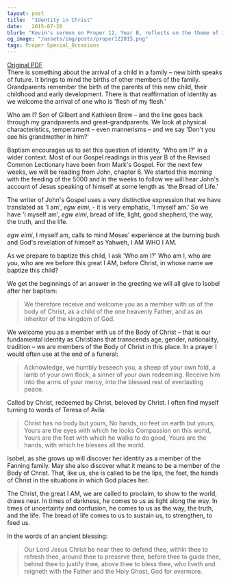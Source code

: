 ```yaml
---
layout: post
title:  "Identity in Christ"
date:   2015-07-26
blurb: "Kevin's sermon on Proper 12, Year B, reflects on the theme of identity through the lens of Christian faith. He discusses the significance of baptism in understanding one's identity in relation to family lineage and the broader Christian community. Using the metaphor of the Body of Christ, he emphasizes our role as Christ's representatives on earth, inspired by the words of Teresa of Avila."
og_image: "/assets/img/posts/proper122015.png"
tags: Proper Special_Occasions
---
```

[Original PDF](/assets/pdf/proper122015.pdf)    
There is something about the arrival of a child in a family – new birth speaks of future. It brings to mind the births of other members of the family. Grandparents remember the birth of the parents of this new child, their childhood and early development. There is that reaffirmation of identity as we welcome the arrival of one who is 'flesh of my flesh.'

Who am I? Son of Gilbert and Kathleen Brew – and the line goes back through my grandparents and great-grandparents. We look at physical characteristics, temperament – even mannerisms – and we say 'Don't you see his grandmother in him?'

Baptism encourages us to set this question of identity, 'Who am I?' in a wider context. Most of our Gospel readings in this year B of the Revised Common Lectionary have been from Mark's Gospel. For the next few weeks, we will be reading from John, chapter 6. We started this morning with the feeding of the 5000 and in the weeks to follow we will hear John's account of Jesus speaking of himself at some length as 'the Bread of Life.'

The writer of John's Gospel uses a very distinctive expression that we have translated as 'I am', _egw eimi_, - it is very emphatic, 'I myself am.' So we have 'I myself am', _egw eimi_, bread of life, light, good shepherd, the way, the truth, and the life.

_egw eimi_, I myself am, calls to mind Moses' experience at the burning bush and God's revelation of himself as Yahweh, I AM WHO I AM.

As we prepare to baptize this child, I ask 'Who am I?' Who am I, who are you, who are we before this great I AM, before Christ, in whose name we baptize this child?

We get the beginnings of an answer in the greeting we will all give to Isobel after her baptism:

> We therefore receive and welcome you
> as a member with us of the body of Christ,
> as a child of the one heavenly Father,
> and as an inheritor of the kingdom of God.

We welcome you as a member with us of the Body of Christ – that is our fundamental identity as Christians that transcends age, gender, nationality, tradition – we are members of the Body of Christ in this place. In a prayer I would often use at the end of a funeral:

> Acknowledge, we humbly beseech you, a sheep of your own fold, a lamb of your own flock, a sinner of your own redeeming. Receive him into the arms of your mercy, into the blessed rest of everlasting peace.

Called by Christ, redeemed by Christ, beloved by Christ. I often find myself turning to words of Teresa of Avila:

> Christ has no body but yours,
> No hands, no feet on earth but yours,
> Yours are the eyes with which he looks
> Compassion on this world,
> Yours are the feet with which he walks to do good,
> Yours are the hands, with which he blesses all the world.

Isobel, as she grows up will discover her identity as a member of the Fanning family. May she also discover what it means to be a member of the Body of Christ. That, like us, she is called to be the lips, the feet, the hands of Christ in the situations in which God places her.

The Christ, the great I AM, we are called to proclaim, to show to the world, draws near. In times of darkness, he comes to us as light along the way. In times of uncertainty and confusion, he comes to us as the way, the truth, and the life. The bread of life comes to us to sustain us, to strengthen, to feed us.

In the words of an ancient blessing:

> Our Lord Jesus Christ be near thee to defend thee,
> within thee to refresh thee,
> around thee to preserve thee,
> before thee to guide thee,
> behind thee to justify thee,
> above thee to bless thee,
> who liveth and reigneth with the Father and the Holy Ghost, God for evermore.
